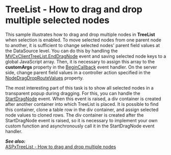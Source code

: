 # TreeList - How to drag and drop multiple selected nodes

This sample illustrates how to drag and drop multiple nodes in **TreeList** when selection is enabled. To move selected nodes from one parent node to another, it is sufficient to change selected nodes' parent field values at the DataSource level. You can do this by handling the [MVCxClientTreeList.EndDragNode](https://documentation.devexpress.com/AspNet/DevExpress.Web.ASPxTreeList.Scripts.ASPxClientTreeList.EndDragNode.event) event and saving selected node keys to a global JavaScript array. Then, it is necessary to assign this array to the **customArgs** property in the [BeginCallback](https://documentation.devexpress.com/AspNet/DevExpress.Web.MVC.Scripts.MVCxClientTreeList.BeginCallback.event) event handler. On the server side, change parent field values in a controller action specified in the [NodeDragDropRouteValues](https://documentation.devexpress.com/AspNet/DevExpress.Web.Mvc.MVCxTreeListSettingsEditing.NodeDragDropRouteValues.property) property.

The most interesting part of this task is to show all selected nodes in a transparent popup during dragging. For this, you can handle the [StartDragNode](https://documentation.devexpress.com/AspNet/DevExpress.Web.ASPxTreeList.Scripts.ASPxClientTreeList.StartDragNode.event) event. When this event is raised, a div container is created after another container into which TreeList is placed. It is possible to find this container, clone a table row in the div container, and assign selected node values to cloned rows. The div container is created after the StartDragNode event is raised, so it is necessary to implement your own custom function and asynchronously call it in the StartDragNode event handler.

***See also:*** <br />[ASPxTreeList - How to drag and drop multiple nodes](https://github.com/DevExpress-Examples/aspxtreelist-how-to-drag-and-drop-multiple-nodes-t501420)